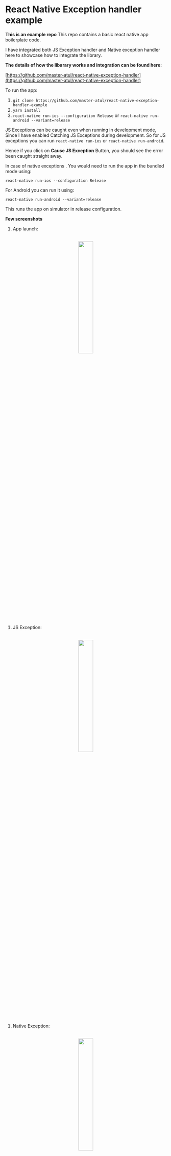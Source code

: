 # React Native Exception handler example

**This is an example repo**
This repo contains a basic react native app boilerplate code.

I have integrated both JS Exception handler and Native exception handler here to showcase how to integrate the library.

**The details of how the libarary works and integration can be found here:**

[https://github.com/master-atul/react-native-exception-handler](https://github.com/master-atul/react-native-exception-handler)


To run the app:
1. `git clone https://github.com/master-atul/react-native-exception-handler-example`
2. `yarn install`
3. `react-native run-ios --configuration Release` or `react-native run-android --variant=release`

JS Exceptions can be caught even when running in development mode, Since I have enabled Catching JS Exceptions during development. So for JS exceptions you can run `react-native run-ios` or `react-native run-android`.

Hence if you click on **Cause JS Exception** Button, you should see the error been caught straight away.

In case of native exceptions . You would need to run the app in the bundled mode using:

`react-native run-ios --configuration Release`

For Android you can run it using: 

`react-native run-android --variant=release`

This runs the app on simulator in release configuration.

**Few screenshots**

1. App launch:

<br>

<div style="text-align:center">
  <img src="https://github.com/master-atul/react-native-exception-handler-example/raw/master/screens/1.png" style="width: 30%;display: inline;">
</div>
<br>


1. JS Exception:

<br>

<div style="text-align:center">
  <img src="https://github.com/master-atul/react-native-exception-handler-example/raw/master/screens/2.png" style="width: 30%;display: inline;">
</div>
<br>


1. Native Exception:

<br>

<div style="text-align:center">
  <img src="https://github.com/master-atul/react-native-exception-handler-example/raw/master/screens/3.png" style="width: 30%;display: inline;">
</div>
<br>



Hope this helps people !! ✌🏻🌮